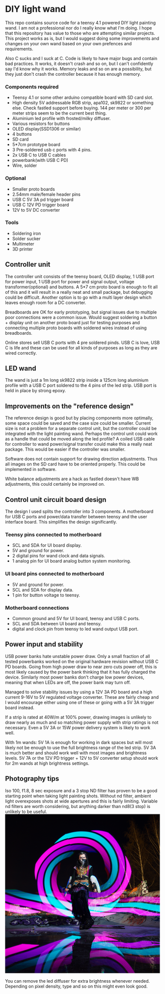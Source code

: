# DIY light wand

This repo contains source code for a teensy 4.1 powered DIY light painting wand. I am not a professional nor do I really know what I'm doing. I hope that this repository has value to those who are attempting similar projects. This project works as is, but I would suggest doing some improvements and changes on your own wand based on your own prefences and requirements.

Also C sucks and I suck at C. Code is likely to have major bugs and contain bad practices. It works, it doesn't crash and so on, but I can't confidently say I'd know why it works. Memory leaks and so on are a possibility, but they just don't crash the controller because it has enough memory.

### Components required
- Teensy 4.1 or some other arduino compatible board with SD card slot.
- High density 5V addressable RGB strip, apa102, sk9822 or something else. Check fastled support before buying. 144 per meter or 300 per meter strips seem to be the current best thing.
- Aluminium led profile with frosted/milky diffuser.
- Various resistors for buttons
- OLED display(SSD1306 or similar)
- 4 buttons
- SD card
- 5*7cm prototype board
- 3 Pre-soldered usb c ports with 4 pins.
- 2x USB C to USB C cables
- powerbank(with USB C PD)
- Wire, solder

### Optional
- Smaller proto boards
- 2.54mm male/female header pins
- USB C 5V 3A pd trigger board
- USB C 12V PD trigger board
- 12V to 5V DC converter

### Tools
- Soldering iron
- Solder sucker
- Multimeter
- 3D printer


## Controller unit
The controller unit consists of the teensy board, OLED display, 1 USB port for power input, 1 USB port for power and signal output, voltage transformer(optional) and buttons. A 5*7 cm proto board is enough to fit all of this and it will result in a really neat and small package, but debugging could be difficult. Another option is to go with a multi layer design which leaves enough room for a DC converter.

Breadboards are OK for early prototyping, but signal issues due to multiple poor connections were a common issue. Would suggest soldering a button + display unit on another proto board just for testing purposes and connecting multiple proto boards with soldered wires instead of using breadboards.

Online stores sell USB C ports with 4 pre soldered pinds. USB C is love, USB C is life and these can be used for all kinds of purposes as long as they are wired correctly. 

## LED wand
The wand is just a 1m long sk9822 strip inside a 125cm long aluminium profile with a USB C port soldered to the 4 pins of the led strip. USB port is held in place by strong epoxy.

## Improvements on the "reference design"
The reference design is good but by placing components more optimally, some space could be saved and the case size could be smaller. Current size is not a problem for a separate control unit, but the controller could be integrated with the light painting wand. Perhaps the control unit could work as a handle that could be moved along the led profile? A coiled USB cable for controller to wand power/signal transfer could make this a really neat package. This would be easier if the controller was smaller.

Software does not contain support for drawing direction adjustments. Thus all images on the SD card have to be oriented properly. This could be implemented in software.

White balance adjustments are a hack as fastled doesn't have WB adjustments, this could certainly be improved on.


## Control unit circuit board design
The design I used splits the controller into 3 components. A motherboard for USB C ports and power/data transfer between teensy and the user interface board. This simplifies the design significantly.
### Teensy pins connected to motherboard
- SCL and SDA for UI board display.
- 5V and ground for power.
- 2 digital pins for wand clock and data signals.
- 1 analog pin for UI board analog button system monitoring.

### UI board pins connected to motherboard
- 5V and ground for power.
- SCL and SDA for display data.
- 1 pin for button voltage to teensy.

### Motherboard connections
- Common ground and 5V for UI board, teensy and USB C ports.
- SCL and SDA between UI board and teensy.
- digital and clock pin from teensy to led wand output USB port.


## Power input and stability
USB power banks hate unstable power draw. Only a small fraction of all tested powerbanks worked on the original hardware revision without USB C PD boards. Going from high power draw to near zero cuts power off, this is most likely caused by the power bank thinking that it has fully charged the device. Similarly most power banks don't charge low power devices, meaning that when LEDs are off, the power bank may turn off.

Managed to solve stability issues by using a 12V 3A PD board and a high current 9-16V to 5V regulated voltage converter. These are fairly cheap and I would encourage either using one of these or going with a 5V 3A trigger board instead.

If a strip is rated at 40W/m at 100% power, drawing images is unlikely to draw nearly as much and so matching power supply with strip ratings is not necessary. Even a 5V 3A or 15W power delivery system is likely to work well.

With 1m wands:
5V 1A is enough for working in dark spaces but will most likely not be enough to use the full brightness range of the led strip.
5V 3A is much better and should work well with most images and brightness levels.
5V 7A or the 12V PD trigger + 12V to 5V converter setup should work for 2m wands at high brightness settings.

## Photography tips
Iso 100, f1.8, 8 sec exposure and a 3 stop ND filter has proven to be a good starting point when taking light painting shots. Without nd filter, ambient light overexposes shots at wide apertures and this is fairly limiting. Variable nd filters are worth considering, but anything darker than nd8(3 stop) is unlikely to be useful.
![Screenshot of a comment on a GitHub issue showing an image, added in the Markdown, of an Octocat smiling and raising a tentacle.](https://github.com/TimoSalola/lightwand/blob/main/lightwandtest.png)


You can remove the led diffuser for extra brightness whenever needed. Depending on pixel density, type and so on this might even look good. 




